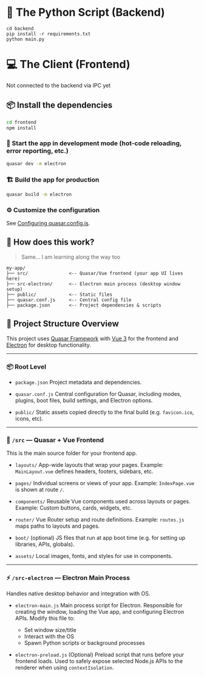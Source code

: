 # 🐍 The Python Script (Backend)

```
cd backend
pip install -r requirements.txt
python main.py
```

# 💻 The Client (Frontend)

Not connected to the backend via IPC yet

## 📦 Install the dependencies
```bash
cd frontend
npm install
```

### 🚀 Start the app in development mode (hot-code reloading, error reporting, etc.)
```bash
quasar dev -m electron
```


### 🏗️ Build the app for production
```bash
quasar build -m electron
```

### ⚙️ Customize the configuration
See [Configuring quasar.config.js](https://v2.quasar.dev/quasar-cli-vite/quasar-config-js).

## 🤔 How does this work?

> Same... I am learning along the way too

```
my-app/
├── src/               <-- Quasar/Vue frontend (your app UI lives here)
├── src-electron/      <-- Electron main process (desktop window setup)
├── public/            <-- Static files
├── quasar.conf.js     <-- Central config file
├── package.json       <-- Project dependencies & scripts
```

## 📁 Project Structure Overview

This project uses [Quasar Framework](https://quasar.dev) with [Vue 3](https://vuejs.org) for the frontend and [Electron](https://www.electronjs.org/) for desktop functionality.

---

### 📦 Root Level

- `package.json`
  Project metadata and dependencies.

- `quasar.conf.js`
  Central configuration for Quasar, including modes, plugins, boot files, build settings, and Electron options.

- `public/`
  Static assets copied directly to the final build (e.g. `favicon.ico`, icons, etc).

---

### 🎨 `/src` — Quasar + Vue Frontend

This is the main source folder for your frontend app.

- `layouts/`
  App-wide layouts that wrap your pages.
  Example: `MainLayout.vue` defines headers, footers, sidebars, etc.

- `pages/`
  Individual screens or views of your app.
  Example: `IndexPage.vue` is shown at route `/`.

- `components/`
  Reusable Vue components used across layouts or pages.
  Example: Custom buttons, cards, widgets, etc.

- `router/`
  Vue Router setup and route definitions.
  Example: `routes.js` maps paths to layouts and pages.

- `boot/` (optional)
  JS files that run at app boot time (e.g. for setting up libraries, APIs, globals).

- `assets/`
  Local images, fonts, and styles for use in components.

---

### ⚡ `/src-electron` — Electron Main Process

Handles native desktop behavior and integration with OS.

- `electron-main.js`
  Main process script for Electron.
  Responsible for creating the window, loading the Vue app, and configuring Electron APIs.
  Modify this file to:
  - Set window size/title
  - Interact with the OS
  - Spawn Python scripts or background processes

- `electron-preload.js`
  (Optional) Preload script that runs before your frontend loads.
  Used to safely expose selected Node.js APIs to the renderer when using `contextIsolation`.

